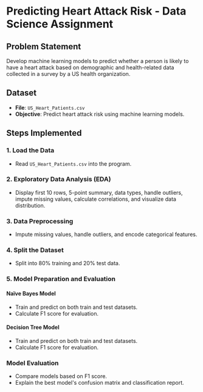 # Predicting Heart Attack Risk - Data Science Assignment

## Problem Statement

Develop machine learning models to predict whether a person is likely to have a heart attack based on demographic and health-related data collected in a survey by a US health organization.

## Dataset

- **File**: `US_Heart_Patients.csv`
- **Objective**: Predict heart attack risk using machine learning models.

## Steps Implemented

### 1. Load the Data

- Read `US_Heart_Patients.csv` into the program.

### 2. Exploratory Data Analysis (EDA)

- Display first 10 rows, 5-point summary, data types, handle outliers, impute missing values, calculate correlations, and visualize data distribution.

### 3. Data Preprocessing

- Impute missing values, handle outliers, and encode categorical features.

### 4. Split the Dataset

- Split into 80% training and 20% test data.

### 5. Model Preparation and Evaluation

#### Naïve Bayes Model

- Train and predict on both train and test datasets.
- Calculate F1 score for evaluation.

#### Decision Tree Model

- Train and predict on both train and test datasets.
- Calculate F1 score for evaluation.

### Model Evaluation

- Compare models based on F1 score.
- Explain the best model's confusion matrix and classification report.

